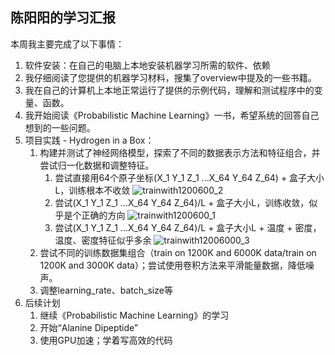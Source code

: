 ## 陈阳阳的学习汇报

本周我主要完成了以下事情：
1. 软件安装：在自己的电脑上本地安装机器学习所需的软件、依赖
2. 我仔细阅读了您提供的机器学习材料，搜集了overview中提及的一些书籍。
3. 我在自己的计算机上本地正常运行了提供的示例代码，理解和测试程序中的变量、函数。
4. 我开始阅读《Probabilistic Machine Learning》一书，希望系统的回答自己想到的一些问题。
5. 项目实践 - Hydrogen in a Box：
    1. 构建并测试了神经网络模型，探索了不同的数据表示方法和特征组合，并尝试归一化数据和调整特征。
        1. 尝试直接用64个原子坐标(X_1 Y_1 Z_1 ...X_64 Y_64 Z_64) + 盒子大小L，训练根本不收敛
        ![trainwith1200600_2](https://github.com/cyy202419/note/assets/64142343/1a1eb537-76b7-4531-a137-f9b61d890e3e)
        3. 尝试(X_1 Y_1 Z_1 ...X_64 Y_64 Z_64)/L + 盒子大小L，训练收敛，似乎是个正确的方向
       ![trainwith1200600_1](https://github.com/cyy202419/note/assets/64142343/8f5827e0-9470-4956-bdcf-ac0b3e5e37b8)
        5. 尝试(X_1 Y_1 Z_1 ...X_64 Y_64 Z_64)/L + 盒子大小L + 温度 + 密度，温度、密度特征似乎多余
        ![trainwith12006000_3](https://github.com/cyy202419/note/assets/64142343/748bc1c8-8a31-4df1-bd14-6d4cf911ab81)
    2. 尝试不同的训练数据集组合（train on 1200K and 6000K data/train on 1200K and 3000K data）；尝试使用卷积方法来平滑能量数据，降低噪声。
    3. 调整learning_rate、batch_size等
 6. 后续计划
    1. 继续《Probabilistic Machine Learning》的学习
    2. 开始“Alanine Dipeptide”
    3. 使用GPU加速；学着写高效的代码
